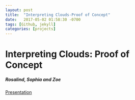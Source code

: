 ```yaml
---
layout: post
title:  "Interpreting Clouds-Proof of Concept"
date:   2017-05-02 01:58:30 -0700
tags: [Github, jekyll]
categories: [projects]
---
```



# Interpreting Clouds: Proof of Concept
##### Rosalind, Sophia and Zoe


[Presentation](https://docs.google.com/presentation/d/1Wy3ZR--3clux4_z9T34U29PalNBNrBKoij8Ac6IiFc8/edit?usp=sharing)
